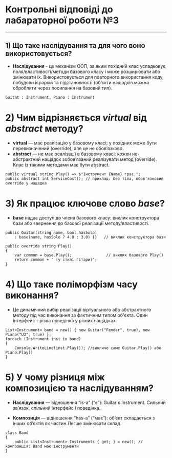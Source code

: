 # Контрольні відповіді до лабараторної роботи №3
---
## 1) Що таке наслідування та для чого воно використовується?
* **Наслідування** - це механізм ООП, за яким похідний клас успадковує поля/властивості/методи базового класу і може розширювати або змінювати їх. Використовується для повторного використання коду, побудови ієрархій та підстановності (об’єкти нащадків можна обробляти через посилання на базовий тип).
```
Guitat : Instrument, Piano : Instrument
```
# 2) Чим відрізняється *virtual* від *abstract* методу?
* **virtual** — має реалізацію у базовому класі; у похідних може бути перевизначений (override), але це не обов’язково.
* **abstract** — не має реалізації в базовому класі; кожен не-абстрактний нащадок зобов’язаний реалізувати метод (override). Клас із такими методами має бути abstract.
```
public virtual string Play() => $"Інструмент {Name} грає.";
public abstract int ServiceCost(); // приклад: без тіла, обов’язковий override у нащадка
```
# 3) Як працює ключове слово *base*?
* **base** надає доступ до члена базового класу: виклик конструктора бази або звернення до базової реалізації методу/властивості.
```
public Guitar(string name, bool hasSolo)
    : base(name, hasSolo ? 4.0 : 3.0) {}   // виклик конструктора бази

public override string Play()
{
    var common = base.Play();               // виклик базового Play()
    return common + " (у стилі гітари)";
}
```
# 4) Що таке поліморфізм часу виконання?
* Це динамічний вибір реалізації віртуального або абстрактного методу під час виконання за фактичним типом об'єкта. Один інтерфейс - різна поведінка у різних нащадках.
```
List<Instrument> band = new() { new Guitar("Fender", true), new Piano("U3", true) };
foreach (Instrument inst in band) 
{
    Console.WriteLine(inst.Play()); //викличе саме Guitar.Play() або Piano.Play()
}
```
# 5) У чому різниця між композицією та наслідуванням?
* **Наслідування** — відношення “is-a” (“є”): Guitar є Instrument. Сильний зв’язок, спільний інтерфейс і поведінка.

* **Композиція** — відношення “has-a” (“має”): об’єкт складається з інших об’єктів як частин.Легше змінювати склад.
```
class Band
{
    public List<Instrument> Instruments { get; } = new(); // композиція: Band має інструменти
}
```